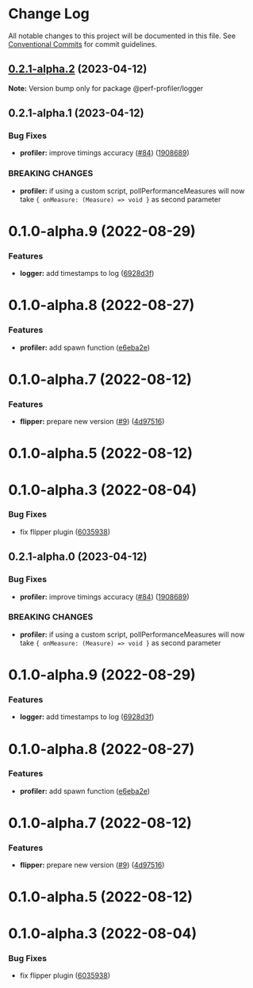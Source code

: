 # Change Log

All notable changes to this project will be documented in this file.
See [Conventional Commits](https://conventionalcommits.org) for commit guidelines.

## [0.2.1-alpha.2](https://github.com/bamlab/android-performance-profiler/compare/@perf-profiler/logger@0.2.1-alpha.1...@perf-profiler/logger@0.2.1-alpha.2) (2023-04-12)

**Note:** Version bump only for package @perf-profiler/logger

## 0.2.1-alpha.1 (2023-04-12)

### Bug Fixes

- **profiler:** improve timings accuracy ([#84](https://github.com/bamlab/android-performance-profiler/issues/84)) ([1908689](https://github.com/bamlab/android-performance-profiler/commit/19086891b618382dd290431e63cf72059a729133))

### BREAKING CHANGES

- **profiler:** if using a custom script, pollPerformanceMeasures will now take `{ onMeasure: (Measure) => void }` as second parameter

# 0.1.0-alpha.9 (2022-08-29)

### Features

- **logger:** add timestamps to log ([6928d3f](https://github.com/bamlab/android-performance-profiler/commit/6928d3fe5ec82544ab2e121b0f1ec2b70e2fcb94))

# 0.1.0-alpha.8 (2022-08-27)

### Features

- **profiler:** add spawn function ([e6eba2e](https://github.com/bamlab/android-performance-profiler/commit/e6eba2e88d9621fd096fc3f3b56614b46b9ca781))

# 0.1.0-alpha.7 (2022-08-12)

### Features

- **flipper:** prepare new version ([#9](https://github.com/bamlab/android-performance-profiler/issues/9)) ([4d97516](https://github.com/bamlab/android-performance-profiler/commit/4d97516f9a0b8f1715c0b22c1bdab70fb32cc527))

# 0.1.0-alpha.5 (2022-08-12)

# 0.1.0-alpha.3 (2022-08-04)

### Bug Fixes

- fix flipper plugin ([6035938](https://github.com/bamlab/android-performance-profiler/commit/6035938f8f0bcad14a32498babbf6a0ffacea607))

## 0.2.1-alpha.0 (2023-04-12)

### Bug Fixes

- **profiler:** improve timings accuracy ([#84](https://github.com/bamlab/android-performance-profiler/issues/84)) ([1908689](https://github.com/bamlab/android-performance-profiler/commit/19086891b618382dd290431e63cf72059a729133))

### BREAKING CHANGES

- **profiler:** if using a custom script, pollPerformanceMeasures will now take `{ onMeasure: (Measure) => void }` as second parameter

# 0.1.0-alpha.9 (2022-08-29)

### Features

- **logger:** add timestamps to log ([6928d3f](https://github.com/bamlab/android-performance-profiler/commit/6928d3fe5ec82544ab2e121b0f1ec2b70e2fcb94))

# 0.1.0-alpha.8 (2022-08-27)

### Features

- **profiler:** add spawn function ([e6eba2e](https://github.com/bamlab/android-performance-profiler/commit/e6eba2e88d9621fd096fc3f3b56614b46b9ca781))

# 0.1.0-alpha.7 (2022-08-12)

### Features

- **flipper:** prepare new version ([#9](https://github.com/bamlab/android-performance-profiler/issues/9)) ([4d97516](https://github.com/bamlab/android-performance-profiler/commit/4d97516f9a0b8f1715c0b22c1bdab70fb32cc527))

# 0.1.0-alpha.5 (2022-08-12)

# 0.1.0-alpha.3 (2022-08-04)

### Bug Fixes

- fix flipper plugin ([6035938](https://github.com/bamlab/android-performance-profiler/commit/6035938f8f0bcad14a32498babbf6a0ffacea607))
